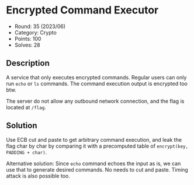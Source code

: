# Encrypted Command Executor

* Round: 35 (2023/06)
* Category: Crypto
* Points: 100
* Solves: 28

## Description

A service that only executes encrypted commands. Regular users can only run `echo` or `ls` commands. The command execution output is encrypted too btw.

The server do not allow any outbound network connection, and the flag is located at `/flag`.

## Solution

Use ECB cut and paste to get arbitrary command execution, and leak the flag char by char by comparing it with a precomputed table of `encrypt(key, PADDING + char)`.

Alternative solution: Since `echo` command echoes the input as is, we can use that to generate desired commands. No needs to cut and paste. Timing attack is also possible too.
